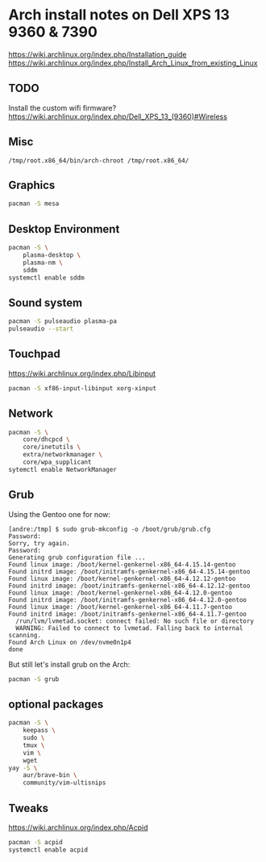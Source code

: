 # Arch install notes on Dell XPS 13 9360 & 7390

<https://wiki.archlinux.org/index.php/Installation_guide>
<https://wiki.archlinux.org/index.php/Install_Arch_Linux_from_existing_Linux>

## TODO
Install the custom wifi firmware?
<https://wiki.archlinux.org/index.php/Dell_XPS_13_(9360)#Wireless>

## Misc
```
/tmp/root.x86_64/bin/arch-chroot /tmp/root.x86_64/
```

## Graphics

```sh
pacman -S mesa
```

## Desktop Environment
```sh
pacman -S \
    plasma-desktop \
    plasma-nm \
    sddm
systemctl enable sddm
```

## Sound system
```sh
pacman -S pulseaudio plasma-pa
pulseaudio --start
```

## Touchpad
https://wiki.archlinux.org/index.php/Libinput
```sh
pacman -S xf86-input-libinput xorg-xinput
```

## Network
```sh
pacman -S \
    core/dhcpcd \
    core/inetutils \
    extra/networkmanager \
    core/wpa_supplicant
sytemctl enable NetworkManager
```

## Grub
Using the Gentoo one for now:
```
[andre:/tmp] $ sudo grub-mkconfig -o /boot/grub/grub.cfg
Password: 
Sorry, try again.
Password: 
Generating grub configuration file ...
Found linux image: /boot/kernel-genkernel-x86_64-4.15.14-gentoo
Found initrd image: /boot/initramfs-genkernel-x86_64-4.15.14-gentoo
Found linux image: /boot/kernel-genkernel-x86_64-4.12.12-gentoo
Found initrd image: /boot/initramfs-genkernel-x86_64-4.12.12-gentoo
Found linux image: /boot/kernel-genkernel-x86_64-4.12.0-gentoo
Found initrd image: /boot/initramfs-genkernel-x86_64-4.12.0-gentoo
Found linux image: /boot/kernel-genkernel-x86_64-4.11.7-gentoo
Found initrd image: /boot/initramfs-genkernel-x86_64-4.11.7-gentoo
  /run/lvm/lvmetad.socket: connect failed: No such file or directory
  WARNING: Failed to connect to lvmetad. Falling back to internal scanning.
Found Arch Linux on /dev/nvme0n1p4
done
```

But still let's install grub on the Arch:
```sh
pacman -S grub
```

## optional packages
```sh
pacman -S \
    keepass \
    sudo \
    tmux \
    vim \
    wget
yay -S \
    aur/brave-bin \
    community/vim-ultisnips
```

## Tweaks
<https://wiki.archlinux.org/index.php/Acpid>
```sh
pacman -S acpid
systemctl enable acpid
```

